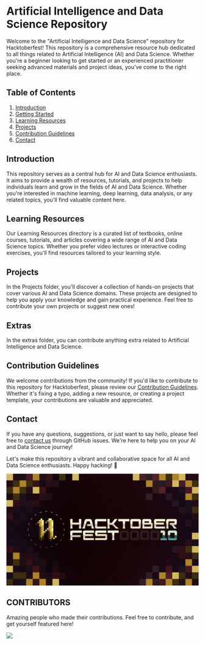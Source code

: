 # Artificial Intelligence and Data Science Repository

Welcome to the "Artificial Intelligence and Data Science" repository for Hacktoberfest! This repository is a comprehensive resource hub dedicated to all things related to Artificial Intelligence (AI) and Data Science. Whether you're a beginner looking to get started or an experienced practitioner seeking advanced materials and project ideas, you've come to the right place.

## Table of Contents

1. [Introduction](#introduction)
2. [Getting Started](#getting-started)
3. [Learning Resources](#learning-resources)
4. [Projects](#projects)
5. [Contribution Guidelines](#contribution-guidelines)
6. [Contact](#contact)

## Introduction

This repository serves as a central hub for AI and Data Science enthusiasts. It aims to provide a wealth of resources, tutorials, and projects to help individuals learn and grow in the fields of AI and Data Science. Whether you're interested in machine learning, deep learning, data analysis, or any related topics, you'll find valuable content here.


## Learning Resources

Our Learning Resources directory is a curated list of textbooks, online courses, tutorials, and articles covering a wide range of AI and Data Science topics. Whether you prefer video lectures or interactive coding exercises, you'll find resources tailored to your learning style.

## Projects

In the Projects folder, you'll discover a collection of hands-on projects that cover various AI and Data Science domains. These projects are designed to help you apply your knowledge and gain practical experience. Feel free to contribute your own projects or suggest new ones!

## Extras

In the extras folder, you can contribute anything extra related to Artificial Intelligence and Data Science.

## Contribution Guidelines

We welcome contributions from the community! If you'd like to contribute to this repository for Hacktoberfest, please review our [Contribution Guidelines](CONTRIBUTING.md). Whether it's fixing a typo, adding a new resource, or creating a project template, your contributions are valuable and appreciated.

## Contact

If you have any questions, suggestions, or just want to say hello, please feel free to [contact us](https://github.com/Munsif-Raza-T/Artificial-Intelligence-and-Data-Science/issues) through GitHub issues. We're here to help you on your AI and Data Science journey!

Let's make this repository a vibrant and collaborative space for all AI and Data Science enthusiasts. Happy hacking! 🚀

![Hacktoberfest Logo](hacktoberfest.png)


## CONTRIBUTORS
Amazing people who made their contributions. Feel free to contribute, and get yourself featured here!

<a href="https://github.com/munsif-raza-t/artificial-intelligence-and-data-science/graphs/contributors">
  <img src="https://contrib.rocks/image?repo=munsif-raza-t/artificial-intelligence-and-data-science" />
</a>

